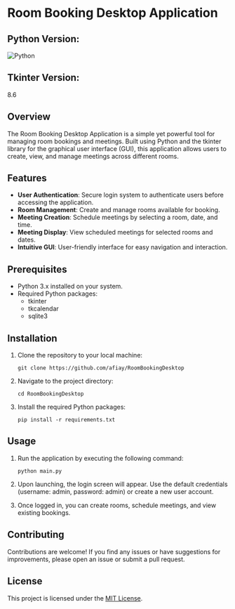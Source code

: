 # Room Booking Desktop Application

## Python Version:
![Python](https://img.shields.io/badge/python-3.12.2-blue.svg)

## Tkinter Version:
8.6

## Overview
The Room Booking Desktop Application is a simple yet powerful tool for managing room bookings and meetings. Built using Python and the tkinter library for the graphical user interface (GUI), this application allows users to create, view, and manage meetings across different rooms.

## Features
- **User Authentication**: Secure login system to authenticate users before accessing the application.
- **Room Management**: Create and manage rooms available for booking.
- **Meeting Creation**: Schedule meetings by selecting a room, date, and time.
- **Meeting Display**: View scheduled meetings for selected rooms and dates.
- **Intuitive GUI**: User-friendly interface for easy navigation and interaction.

## Prerequisites
- Python 3.x installed on your system.
- Required Python packages:
    - tkinter
    - tkcalendar
    - sqlite3

## Installation
1. Clone the repository to your local machine:
    ```
    git clone https://github.com/afiay/RoomBookingDesktop
    ```

2. Navigate to the project directory:
    ```
    cd RoomBookingDesktop
    ```

3. Install the required Python packages:
    ```
    pip install -r requirements.txt
    ```

## Usage
1. Run the application by executing the following command:
    ```
    python main.py
    ```

2. Upon launching, the login screen will appear. Use the default credentials (username: admin, password: admin) or create a new user account.

3. Once logged in, you can create rooms, schedule meetings, and view existing bookings.

## Contributing
Contributions are welcome! If you find any issues or have suggestions for improvements, please open an issue or submit a pull request.

## License
This project is licensed under the [MIT License](LICENSE).